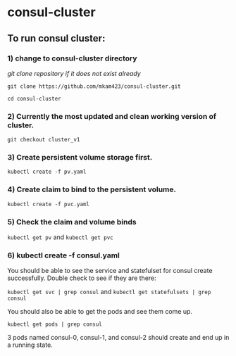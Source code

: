 # consul-cluster

## To run consul cluster:

### 1) change to consul-cluster directory
*git clone repository if it does not exist already*

`git clone https://github.com/mkam423/consul-cluster.git`

`cd consul-cluster`

### 2) Currently the most updated and clean working version of cluster.
`git checkout cluster_v1`

### 3) Create persistent volume storage first.
`kubectl create -f pv.yaml`

### 4) Create claim to bind to the persistent volume.
`kubectl create -f pvc.yaml`

### 5) Check the claim and volume binds
`kubectl get pv` and `kubectl get pvc`

### 6) kubectl create -f consul.yaml

You should be able to see the service and statefulset for consul create successfully. Double check to see if they are there:

`kubectl get svc | grep consul` and `kubectl get statefulsets | grep consul`

You should also be able to get the pods and see them come up.

`kubectl get pods | grep consul`

3 pods named consul-0, consul-1, and consul-2 should create and end up in a running state.

